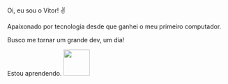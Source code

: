 Oi, eu sou o Vitor! ✌

Apaixonado por tecnologia desde que ganhei o meu primeiro computador.

Busco me tornar um grande dev, um dia!


Estou aprendendo. 
<img src="https://cdn.jsdelivr.net/gh/devicons/devicon/icons/python/python-original-wordmark.svg" width="60" height="60"/>


<!---
vitormourdev/vitormourdev is a ✨ special ✨ repository because its `README.md` (this file) appears on your GitHub profile.
You can click the Preview link to take a look at your changes.
--->
